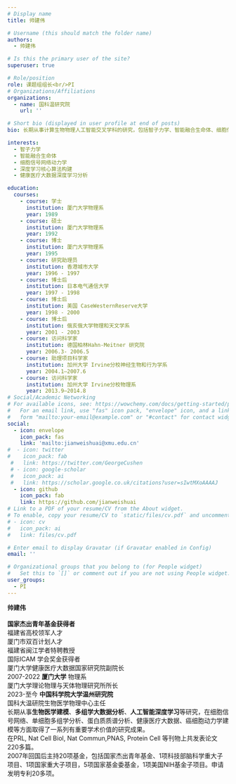 ```yaml
---
# Display name
title: 帅建伟

# Username (this should match the folder name)
authors:
  - 帅建伟

# Is this the primary user of the site?
superuser: true

# Role/position
role: 课题组组长<br/>PI
# Organizations/Affiliations
organizations:
  - name: 国科温研究院
    url: ''

# Short bio (displayed in user profile at end of posts)
bio: 长期从事计算生物物理人工智能交叉学科的研究，包括智子力学、智能融合生命体、细胞信号网络动力学、深度学习核心算法构建、健康医疗大数据深度学习分析及深度学习在生物医学中的应用等。

interests:
  - 智子力学
  - 智能融合生命体
  - 细胞信号网络动力学
  - 深度学习核心算法构建
  - 健康医疗大数据深度学习分析

education:
  courses:
    - course: 学士
      institution: 厦门大学物理系
      year: 1989
    - course: 硕士
      institution: 厦门大学物理系
      year: 1992
    - course: 博士
      institution: 厦门大学物理系
      year: 1995    
    - course: 研究助理员
      institution: 香港城市大学
      year: 1996 - 1997
    - course: 博士后
      institution: 日本电气通信大学
      year: 1997 - 1998	
    - course: 博士后
      institution: 美国 CaseWesternReserve大学
      year: 1998 - 2000
    - course: 博士后
      institution: 俄亥俄大学物理和天文学系
      year: 2001 - 2003
    - course: 访问科学家
      institution: 德国柏林Hahn-Meitner 研究院
      year: 2006.3- 2006.5
    - course: 助理项目科学家
      institution: 加州大学 Irvine分校神经生物和行为学系
      year: 2004.1—2007.6    
    - course: 访问科学家
      institution: 加州大学 Irvine分校物理系
      year: 2013.9—2014.8   
# Social/Academic Networking
# For available icons, see: https://wowchemy.com/docs/getting-started/page-builder/#icons
#   For an email link, use "fas" icon pack, "envelope" icon, and a link in the
#   form "mailto:your-email@example.com" or "#contact" for contact widget.
social:
  - icon: envelope
    icon_pack: fas
    link: 'mailto:jianweishuai@xmu.edu.cn'
#  - icon: twitter
#    icon_pack: fab
 #   link: https://twitter.com/GeorgeCushen
 # - icon: google-scholar
 #   icon_pack: ai
 #   link: https://scholar.google.co.uk/citations?user=sIwtMXoAAAAJ
  - icon: github
    icon_pack: fab
    link: https://github.com/jianweishuai
# Link to a PDF of your resume/CV from the About widget.
# To enable, copy your resume/CV to `static/files/cv.pdf` and uncomment the lines below.
# - icon: cv
#   icon_pack: ai
#   link: files/cv.pdf

# Enter email to display Gravatar (if Gravatar enabled in Config)
email: ''

# Organizational groups that you belong to (for People widget)
#   Set this to `[]` or comment out if you are not using People widget.
user_groups:
  - PI
---
```


**帅建伟** <br/><br/>
**国家杰出青年基金获得者**<br/>
福建省高校领军人才 <br/>
厦门市双百计划人才 <br/>
福建省闽江学者特聘教授 <br/>
国际ICAM 学会奖金获得者 <br/>
厦门大学健康医疗大数据国家研究院副院长 <br/>
2007-2022 **厦门大学** 物理系 <br/>厦门大学理论物理与天体物理研究所所长 <br/>
2023-至今 **中国科学院大学温州研究院**<br/>国科大温研院生物医学物理中心主任 <br/>
长期从事**生物医学建模**、**多组学大数据分析**、**人工智能深度学习**等研究，在细胞信号网络、单细胞多组学分析、蛋白质质谱分析、健康医疗大数据、癌细胞动力学建模等方面取得了一系列有重要学术价值的研究成果。
<br/>在PRL, Nat Cell Biol, Nat Commun,PNAS, Protein Cell 等刊物上共发表论文220多篇。
<br/>2007年回国后主持20项基金，包括国家杰出青年基金、1项科技部脑科学重大子项目、1项国家重大子项目，5项国家基金委基金，1项美国NIH基金子项目。申请发明专利20多项。
